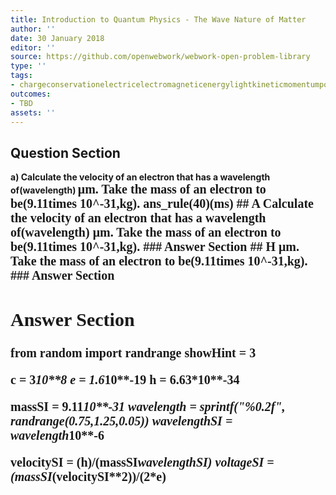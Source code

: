```yaml
---
title: Introduction to Quantum Physics - The Wave Nature of Matter
author: ''
date: 30 January 2018
editor: ''
source: https://github.com/openwebwork/webwork-open-problem-library
type: ''
tags:
- chargeconservationelectricelectromagneticenergylightkineticmomentumpotentialquantumradiationvelocitywavelength
outcomes:
- TBD
assets: ''
---
```


## Question Section 

<b>
a) Calculate the velocity of an electron that has a wavelength of(wavelength) <span style="font-family: 'Times'; font-size: 20px";>&mu;m<span>. Take the mass of an electron to be(9.11times 10^-31,kg).
ans_rule(40)(ms)
## A
Calculate the velocity of an electron that has a wavelength of(wavelength) <span style="font-family: 'Times'; font-size: 20px";>&mu;m<span>. Take the mass of an electron to be(9.11times 10^-31,kg).
### Answer Section
## H
<span style="font-family: 'Times'; font-size: 20px";>&mu;m<span>. Take the mass of an electron to be(9.11times 10^-31,kg).
### Answer Section


## Answer Section

from random import randrange
showHint = 3

c = 3*10**8
e = 1.6*10**-19
h = 6.63*10**-34

massSI = 9.11*10**-31
wavelength = sprintf("%0.2f", randrange(0.75,1.25,0.05))
wavelengthSI = wavelength*10**-6

velocitySI = (h)/(massSI*wavelengthSI)
voltageSI = (massSI*(velocitySI**2))/(2*e)